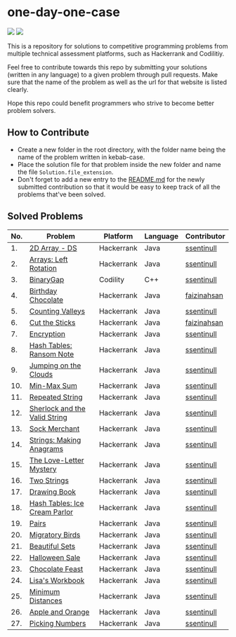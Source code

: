 # one-day-one-case

![](https://img.shields.io/badge/maintained%20by-ssentinull-blue)
![](https://img.shields.io/badge/PRs-appreciated-brightgreen)

This is a repository for solutions to competitive programming problems from multiple technical assessment platforms, such as Hackerrank and Codilitiy.

Feel free to contribute towards this repo by submitting your solutions (written in any language) to a given problem through pull requests. Make sure that the name of the problem as well as the url for that website is listed clearly.

Hope this repo could benefit programmers who strive to become better problem solvers.

## How to Contribute

- Create a new folder in the root directory, with the folder name being the name of the problem written in kebab-case.
- Place the solution file for that problem inside the new folder and name the file `Solution.file_extension`.
- Don't forget to add a new entry to the [README.md](https://github.com/ssentinull/one-day-one-case/blob/master/README.md) for the newly submitted contribution so that it would be easy to keep track of all the problems that've been solved.

## Solved Problems

| No. | Problem | Platform | Language | Contributor |
| -------- | ---------- | -------- | -------- |-------- |
| 1. | [2D Array - DS](https://www.hackerrank.com/challenges/2d-array/problem?h_l=interview&playlist_slugs%5B%5D=interview-preparation-kit&playlist_slugs%5B%5D=arrays) | Hackerrank  |Java | [ssentinull](https://github.com/ssentinull) |
| 2. | [Arrays: Left Rotation](https://www.hackerrank.com/challenges/ctci-array-left-rotation/problem?h_l=interview&playlist_slugs%5B%5D=interview-preparation-kit&playlist_slugs%5B%5D=arrays) | Hackerrank | Java | [ssentinull](https://github.com/ssentinull) |
| 3. |  [BinaryGap](https://app.codility.com/programmers/lessons/1-iterations/binary_gap/) | Codility | C++ | [ssentinull](https://github.com/ssentinull) |
| 4. | [Birthday Chocolate](https://www.hackerrank.com/challenges/the-birthday-bar/problem?h_r=internal-search) | Hackerrank | Java | [faizinahsan](https://github.com/faizinahsan) |
| 5. | [Counting Valleys](https://www.hackerrank.com/challenges/counting-valleys/problem?h_l=interview&playlist_slugs%5B%5D=interview-preparation-kit&playlist_slugs%5B%5D=warmup) | Hackerrank | Java | [ssentinull](https://github.com/ssentinull) |
| 6. | [Cut the Sticks](https://www.hackerrank.com/challenges/cut-the-sticks/problem?h_r=internal-search) | Hackerrank | Java | [faizinahsan](https://github.com/faizinahsan) |
| 7. | [Encryption](https://www.hackerrank.com/challenges/encryption/problem?h_r=internal-search) | Hackerrank | Java | [ssentinull](https://github.com/ssentinull) |
| 8. | [Hash Tables: Ransom Note](https://www.hackerrank.com/challenges/ctci-ransom-note/problem?h_l=interview&playlist_slugs%5B%5D=interview-preparation-kit&playlist_slugs%5B%5D=dictionaries-hashmaps) | Hackerrank | Java | [ssentinull](https://github.com/ssentinull) |
| 9. | [Jumping on the Clouds](https://www.hackerrank.com/challenges/jumping-on-the-clouds/problem?h_l=interview&playlist_slugs%5B%5D=interview-preparation-kit&playlist_slugs%5B%5D=warmup) | Hackerrank | Java | [ssentinull](https://github.com/ssentinull) |
| 10. | [Min-Max Sum](https://www.hackerrank.com/challenges/mini-max-sum/problem?h_r=internal-search) | Hackerrank | Java | [ssentinull](https://github.com/ssentinull) |
| 11. | [Repeated String](https://www.hackerrank.com/challenges/repeated-string/problem?h_r=internal-search) | Hackerrank | Java | [ssentinull](https://github.com/ssentinull) |
| 12. | [Sherlock and the Valid String](https://www.hackerrank.com/challenges/sherlock-and-valid-string/problem?h_r=internal-search) | Hackerrank | Java | [ssentinull](https://github.com/ssentinull) |
| 13. | [Sock Merchant](https://www.hackerrank.com/challenges/sock-merchant/problem?h_l=interview&playlist_slugs%5B%5D=interview-preparation-kit&playlist_slugs%5B%5D=warmup) | Hackerrank | Java | [ssentinull](https://github.com/ssentinull) |
| 14. | [Strings: Making Anagrams](https://www.hackerrank.com/challenges/ctci-making-anagrams/problem?h_l=interview&playlist_slugs%5B%5D=interview-preparation-kit&playlist_slugs%5B%5D=strings) | Hackerrank | Java | [ssentinull](https://github.com/ssentinull) |
| 15. | [The Love-Letter Mystery](https://www.hackerrank.com/challenges/the-love-letter-mystery/problem?h_r=internal-search) | Hackerrank | Java | [ssentinull](https://github.com/ssentinull) |
| 16. | [Two Strings](https://www.hackerrank.com/challenges/two-strings/problem?h_r=internal-search) | Hackerrank | Java | [ssentinull](https://github.com/ssentinull) |
| 17. | [Drawing Book](https://www.hackerrank.com/challenges/drawing-book/problem) | Hackerrank | Java | [ssentinull](https://github.com/ssentinull) |
| 18. | [Hash Tables: Ice Cream Parlor](https://www.hackerrank.com/challenges/ctci-ice-cream-parlor/problem?h_l=interview&playlist_slugs%5B%5D%5B%5D=interview-preparation-kit&playlist_slugs%5B%5D%5B%5D=search) | Hackerrank | Java | [ssentinull](https://github.com/ssentinull)  |
| 19. | [Pairs](https://www.hackerrank.com/challenges/pairs/problem?h_r=internal-search) | Hackerrank | Java | [ssentinull](https://github.com/ssentinull) |
| 20. | [Migratory Birds](https://www.hackerrank.com/challenges/migratory-birds/problem) | Hackerrank | Java | [ssentinull](https://github.com/ssentinull) |
| 21. | [Beautiful Sets](https://www.hackerrank.com/challenges/beautiful-triplets/problem) | Hackerrank | Java | [ssentinull](https://github.com/ssentinull) |
| 22. | [Halloween Sale](https://www.hackerrank.com/challenges/halloween-sale/problem) | Hackerrank | Java | [ssentinull](https://github.com/ssentinull) |
| 23. | [Chocolate Feast](https://www.hackerrank.com/challenges/chocolate-feast/problem) | Hackerrank | Java | [ssentinull](https://github.com/ssentinull) |
| 24. | [Lisa's Workbook](https://www.hackerrank.com/challenges/lisa-workbook/problem) | Hackerrank | Java | [ssentinull](https://github.com/ssentinull) |
| 25. | [Minimum Distances](https://www.hackerrank.com/challenges/minimum-distances/problem) | Hackerrank | Java | [ssentinull](https://github.com/ssentinull) |
| 26. | [Apple and Orange](https://www.hackerrank.com/challenges/apple-and-orange/problem) | Hackerrank | Java | [ssentinull](https://github.com/ssentinull) |
| 27. | [Picking Numbers](https://www.hackerrank.com/challenges/picking-numbers/problem) | Hackerrank | Java | [ssentinull](https://github.com/ssentinull) |